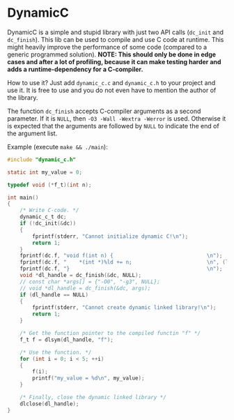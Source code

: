 # DynamicC

DynamicC is a simple and stupid library with just two API calls (`dc_init` and `dc_finish`). This lib can be used
to compile and use C code at runtime. This might heavily improve the performance of some
code (compared to a generic programmed solution). **NOTE: This should only be done in edge cases
and after a lot of profiling, because it can make testing harder and adds a runtime-dependency for
a C-compiler.**

How to use it? Just add `dynamic_c.c` and `dynamic_c.h` to your project and use it.
It is free to use and you do not even have to mention the author of the library.

The function `dc_finish` accepts C-compiler arguments as a second parameter. If it
is `NULL`, then `-O3 -Wall -Wextra -Werror` is used. Otherwise it is expected that
the arguments are followed by `NULL` to indicate the end of the argument list.

Example (execute `make && ./main`):

```c
#include "dynamic_c.h"

static int my_value = 0;

typedef void (*f_t)(int n);

int main()
{
    /* Write C-code. */
    dynamic_c_t dc;
    if (!dc_init(&dc))
    {
        fprintf(stderr, "Cannot initialize dynamic C!\n");
        return 1;
    }
    fprintf(dc.f, "void f(int n) {                              \n");
    fprintf(dc.f, "    *(int *)%ld += n;                        \n", (long)&my_value);
    fprintf(dc.f, "}                                            \n");
    void *dl_handle = dc_finish(&dc, NULL);
    // const char *args[] = {"-O0", "-g3", NULL};
    // void *dl_handle = dc_finish(&dc, args);
    if (dl_handle == NULL)
    {
        fprintf(stderr, "Cannot create dynamic linked library!\n");
        return 1;
    }

    /* Get the function pointer to the compiled functin "f" */
    f_t f = dlsym(dl_handle, "f");

    /* Use the function. */
    for (int i = 0; i < 5; ++i)
    {
        f(i);
        printf("my_value = %d\n", my_value);
    }

    /* Finally, close the dynamic linked library */
    dlclose(dl_handle);
}
```